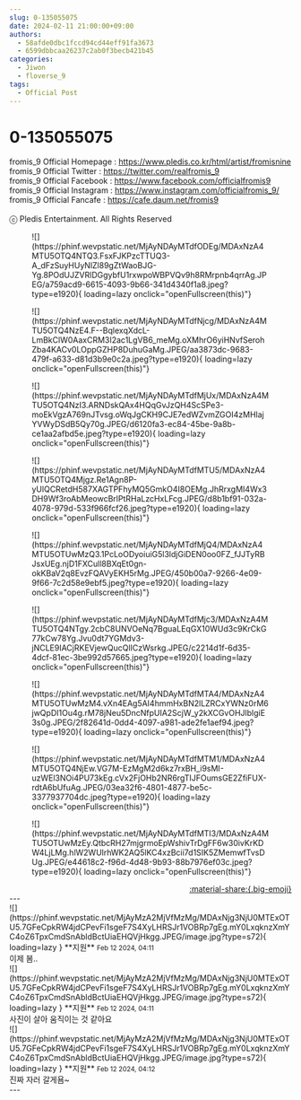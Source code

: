```yaml
---
slug: 0-135055075
date: 2024-02-11 21:00:00+09:00
authors:
  - 58afde0dbc1fccd94cd44eff91fa3673
  - 6599dbbcaa26237c2ab0f3becb421b45
categories:
  - Jiwon
  - floverse_9
tags:
  - Official Post
---
```


# 0-135055075

<div class="post-container" markdown="1">
<div class="content-container md-sidebar__scrollwrap" markdown="1">

fromis_9 Official Homepage : <a href="https://www.pledis.co.kr/html/artist/fromisnine">https://www.pledis.co.kr/html/artist/fromisnine</a><br>fromis_9 Official Twitter : <a href="https://twitter.com/realfromis_9">https://twitter.com/realfromis_9</a><br>fromis_9 Official Facebook : <a href="https://www.facebook.com/officialfromis9">https://www.facebook.com/officialfromis9</a><br>fromis_9 Official Instagram : <a href="https://www.instagram.com/officialfromis_9/">https://www.instagram.com/officialfromis_9/</a><br>fromis_9 Official Fancafe : <a href="https://cafe.daum.net/fromis9">https://cafe.daum.net/fromis9</a><br><br>ⓒ Pledis Entertainment. All Rights Reserved
<figure markdown="1">
![](https://phinf.wevpstatic.net/MjAyNDAyMTdfODEg/MDAxNzA4MTU5OTQ4NTQ3.FsxFJKPzcTTUQ3-A_dFzSuyHUyNlZl89gZtWaoBJG-Yg.8POdUJZVRlDGgybfU1rxwpoWBPVQv9h8RMrpnb4qrrAg.JPEG/a759acd9-6615-4093-9b66-341d4340f1a8.jpeg?type=e1920){ loading=lazy onclick="openFullscreen(this)"}
</figure>
<figure markdown="1">
![](https://phinf.wevpstatic.net/MjAyNDAyMTdfNjcg/MDAxNzA4MTU5OTQ4NzE4.F--BqlexqXdcL-LmBkClW0AaxCRM3I2ac1LgVB6_meMg.oXMhrO6yiHNvfSerohZba4KACv0LOppGZHP8DuhuGaMg.JPEG/aa3873dc-9683-479f-a633-d81d3b9e0c2a.jpeg?type=e1920){ loading=lazy onclick="openFullscreen(this)"}
</figure>
<figure markdown="1">
![](https://phinf.wevpstatic.net/MjAyNDAyMTdfMjUx/MDAxNzA4MTU5OTQ4NzI3.ARNDskQAx4HQqGvJzQH4ScSPe3-moEkVgzA769nJTvsg.oWqJgCKH9CJE7edWZvmZGOI4zMHlajYVWyDSdB5Qy70g.JPEG/d6120fa3-ec84-45be-9a8b-ce1aa2afbd5e.jpeg?type=e1920){ loading=lazy onclick="openFullscreen(this)"}
</figure>
<figure markdown="1">
![](https://phinf.wevpstatic.net/MjAyNDAyMTdfMTU5/MDAxNzA4MTU5OTQ4Mjgz.Re1Agn8P-yUlQCRetdH587XAGTPFhyMQ5GmkO4I8OEMg.JhRrxgMI4Wx3DH9Wf3roAbMeowcBrlPtRHaLzcHxLFcg.JPEG/d8b1bf91-032a-4078-979d-533f966fcf26.jpeg?type=e1920){ loading=lazy onclick="openFullscreen(this)"}
</figure>
<figure markdown="1">
![](https://phinf.wevpstatic.net/MjAyNDAyMTdfMjQ4/MDAxNzA4MTU5OTUwMzQ3.1PcLoODyoiuiG5l3ldjGiDEN0oo0FZ_fJJTyRBJsxUEg.njD1FXCull8BXqEt0gn-okKBaV2q8EvzFQAVyEKH5rMg.JPEG/450b00a7-9266-4e09-9f66-7c2d58e9ebf5.jpeg?type=e1920){ loading=lazy onclick="openFullscreen(this)"}
</figure>
<figure markdown="1">
![](https://phinf.wevpstatic.net/MjAyNDAyMTdfMjc3/MDAxNzA4MTU5OTQ4NTgy.2cbC8UNVOeNq7BguaLEqGX10WUd3c9KrCkG77kCw78Yg.Jvu0dt7YGMdv3-jNCLE9IACjRKEVjewQucQlICzWsrkg.JPEG/c2214d1f-6d35-4dcf-81ec-3be992d57665.jpeg?type=e1920){ loading=lazy onclick="openFullscreen(this)"}
</figure>
<figure markdown="1">
![](https://phinf.wevpstatic.net/MjAyNDAyMTdfMTA4/MDAxNzA4MTU5OTUwMzM4.vXn4EAg5AI4hmmHxBN2lLZRCxYWNz0rM6jwQpDI1Ou4g.rM78jNeu5DncNfpUIA2ScjW_y2kXCGvOHJlblgiE3s0g.JPEG/2f82641d-0dd4-4097-a981-ade2fe1aef94.jpeg?type=e1920){ loading=lazy onclick="openFullscreen(this)"}
</figure>
<figure markdown="1">
![](https://phinf.wevpstatic.net/MjAyNDAyMTdfMTM1/MDAxNzA4MTU5OTQ4NjEw.VG7M-EzMgM2d6kz7rxBH_i9sMI-uzWEl3NOi4PU73kEg.cVx2FjOHb2NR6rgTIJFOumsGE2ZfiFUX-rdtA6bUfuAg.JPEG/03ea32f6-4801-4877-be5c-3377937704dc.jpeg?type=e1920){ loading=lazy onclick="openFullscreen(this)"}
</figure>
<figure markdown="1">
![](https://phinf.wevpstatic.net/MjAyNDAyMTdfMTI3/MDAxNzA4MTU5OTUwMzEy.QtbcRH27mjgrmoEpWshivTrDgFF6w30ivKrKDW4LjLMg.hlW2WUlrhWK2AQ5lKC4xzBcii7d1SIK5ZMemwfTvsDUg.JPEG/e44618c2-f96d-4d48-9b93-88b7976ef03c.jpeg?type=e1920){ loading=lazy onclick="openFullscreen(this)"}
</figure>
</div>
</div>

<div style="text-align: right;" markdown="1">
<a href="https://weverse.io/fromis9/media/0-135055075" style="text-align: right;">:material-share:{.big-emoji}</a>
</div>
---

<div class="comments-container md-sidebar__scrollwrap" markdown="1">
<div class="comment" markdown="1">
<div class='id-container' markdown="1">
![](https://phinf.wevpstatic.net/MjAyMzA2MjVfMzMg/MDAxNjg3NjU0MTExOTU5.7GFeCpkRW4jdCPevFi1sgeF7S4XyLHRSJr1VOBRp7gEg.mY0LxqknzXmYC4oZ6TpxCmdSnAbldBctUiaEHQVjHkgg.JPEG/image.jpg?type=s72){ loading=lazy }
**<span class="artist">지원</span>** <small>Feb 12 2024, 04:11</small><br>
</div>
<div class='comment-body' markdown="1">
이제 봄..
</div>
</div>
<div class="comment" markdown="1">
<div class='id-container' markdown="1">
![](https://phinf.wevpstatic.net/MjAyMzA2MjVfMzMg/MDAxNjg3NjU0MTExOTU5.7GFeCpkRW4jdCPevFi1sgeF7S4XyLHRSJr1VOBRp7gEg.mY0LxqknzXmYC4oZ6TpxCmdSnAbldBctUiaEHQVjHkgg.JPEG/image.jpg?type=s72){ loading=lazy }
**<span class="artist">지원</span>** <small>Feb 12 2024, 04:11</small><br>
</div>
<div class='comment-body' markdown="1">
사진이 살아 움직이는 것 같아요
</div>
</div>
<div class="comment" markdown="1">
<div class='id-container' markdown="1">
![](https://phinf.wevpstatic.net/MjAyMzA2MjVfMzMg/MDAxNjg3NjU0MTExOTU5.7GFeCpkRW4jdCPevFi1sgeF7S4XyLHRSJr1VOBRp7gEg.mY0LxqknzXmYC4oZ6TpxCmdSnAbldBctUiaEHQVjHkgg.JPEG/image.jpg?type=s72){ loading=lazy }
**<span class="artist">지원</span>** <small>Feb 12 2024, 04:12</small><br>
</div>
<div class='comment-body' markdown="1">
진짜 자러 갈게욤~
</div>
</div>
</div>
---
